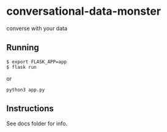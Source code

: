 # conversational-data-monster

converse with your data

<!--## Installation

Requirements:
```
npm install
```-->


## Running

```
$ export FLASK_APP=app
$ flask run
```
or
```
python3 app.py
```

## Instructions

See docs folder for info.
